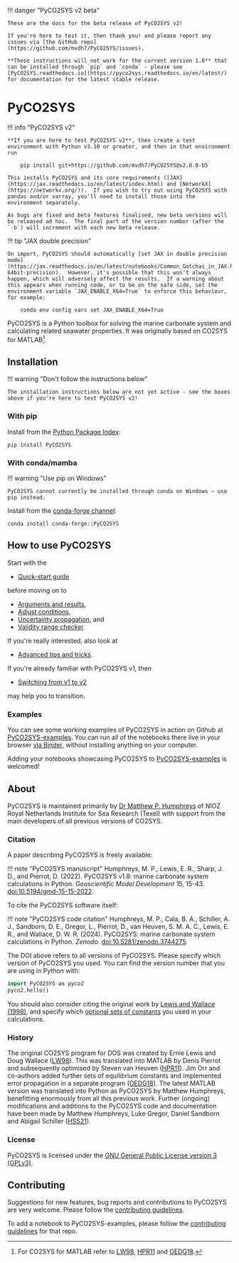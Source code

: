 !!! danger "PyCO2SYS v2 beta"

    These are the docs for the beta release of PyCO2SYS v2!

    If you're here to test it, then thank you! and please report any issues via [the GitHub repo](https://github.com/mvdh7/PyCO2SYS/issues).

    **These instructions will not work for the current version 1.8** that can be installed through `pip` and `conda` - please see [PyCO2SYS.readthedocs.io](https://pyco2sys.readthedocs.io/en/latest/) for documentation for the latest stable release.

# PyCO2SYS

!!! info "PyCO2SYS v2"

    **If you are here to test PyCO2SYS v2**, then create a test environment with Python v3.10 or greater, and then in that environment run

        pip install git+https://github.com/mvdh7/PyCO2SYS@v2.0.0-b5

    This installs PyCO2SYS and its core requirements ([JAX](https://jax.readthedocs.io/en/latest/index.html) and [NetworkX](https://networkx.org/)).  If you wish to try out using PyCO2SYS with pandas and/or xarray, you'll need to install those into the environment separately.

    As bugs are fixed and beta features finalised, new beta versions will be released ad hoc.  The final part of the version number (after the `-b`) will increment with each new beta release.

!!! tip "JAX double precision"

    On import, PyCO2SYS should automatically [set JAX in double precision mode](https://jax.readthedocs.io/en/latest/notebooks/Common_Gotchas_in_JAX.html#double-64bit-precision).  However, it's possible that this won't always happen, which will adversely affect the results.  If a warning about this appears when running code, or to be on the safe side, set the environment variable `JAX_ENABLE_X64=True` to enforce this behaviour, for example:

        conda env config vars set JAX_ENABLE_X64=True

PyCO2SYS is a Python toolbox for solving the marine carbonate system and calculating related seawater properties.  It was originally based on CO2SYS for MATLAB[^1].

## Installation

!!! warning "Don't follow the instructions below"

    The installation instructions below are not yet active - see the boxes above if you're here to test PyCO2SYS v2!

### With pip

Install from the [Python Package Index](https://pypi.org/project/PyCO2SYS/):

    pip install PyCO2SYS

### With conda/mamba

!!! warning "Use pip on Windows"

    PyCO2SYS cannot currently be installed through conda on Windows – use pip instead.

Install from the [conda-forge channel](https://anaconda.org/conda-forge/pyco2sys):

    conda install conda-forge::PyCO2SYS

## How to use PyCO2SYS

Start with the

  * [Quick-start guide](quick.md)

before moving on to

  * [Arguments and results](detail.md),
  * [Adjust conditions](adjust.md),
  * [Uncertainty propagation](uncertainty.md), and
  * [Validity range checker](validity.md).

If you're really interested, also look at

  * [Advanced tips and tricks](advanced.md).

If you're already familiar with PyCO2SYS v1, then

  * [Switching from v1 to v2](v1_to_v2.md)

may help you to transition.

### Examples

You can see some working examples of PyCO2SYS in action on Github at [PyCO2SYS-examples](https://github.com/mvdh7/PyCO2SYS-examples).  You can run all of the notebooks there live in your browser [via Binder](https://mybinder.org/v2/gh/mvdh7/PyCO2SYS-examples/master), without installing anything on your computer.

Adding your notebooks showcasing PyCO2SYS to [PyCO2SYS-examples](https://github.com/mvdh7/PyCO2SYS-examples) is welcomed!

## About

PyCO2SYS is maintained primarily by [Dr Matthew P. Humphreys](https://www.nioz.nl/en/about/organisation/staff/matthew-humphreys) of NIOZ Royal Netherlands Institute for Sea Research (Texel) with support from the main developers of all previous versions of CO2SYS.

### Citation

A paper describing PyCO2SYS is freely available:

!!! note "PyCO2SYS manuscript"
    Humphreys, M. P., Lewis, E. R., Sharp, J. D., and Pierrot, D. (2022).  PyCO2SYS v1.8: marine carbonate system calculations in Python.  *Geoscientific Model Development* 15, 15-43.  [doi:10.5194/gmd-15-15-2022](https://doi.org/10.5194/gmd-15-15-2022).

To cite the PyCO2SYS software itself:

!!! note "PyCO2SYS code citation"
    Humphreys, M. P., Cala, B. A., Schiller, A. J., Sandborn, D. E., Gregor, L., Pierrot, D., van Heuven, S. M. A. C., Lewis, E. R., and Wallace, D. W. R. (2024).  PyCO2SYS: marine carbonate system calculations in Python.  *Zenodo.*  [doi:10.5281/zenodo.3744275](http://doi.org/10.5281/zenodo.3744275).

The DOI above refers to all versions of PyCO2SYS.  Please specify which version of PyCO2SYS you used.  You can find the version number that you are using in Python with:

```python
import PyCO2SYS as pyco2
pyco2.hello()
```

You should also consider citing the original work by [Lewis and Wallace (1998)](refs.md/#l), and specify which [optional sets of constants](detail.md/#settings) you used in your calculations.

### History

The original CO2SYS program for DOS was created by Ernie Lewis and Doug Wallace ([LW98](refs.md/#l)).  This was translated into MATLAB by Denis Pierrot and subsequently optimised by Steven van Heuven ([HPR11](refs.md/#h)).  Jim Orr and co-authors added further sets of equilibrium constants and implemented error propagation in a separate program ([OEDG18](refs.md/#o)).  The latest MATLAB version was translated into Python as PyCO2SYS by Matthew Humphreys, benefitting enormously from all this previous work.  Further (ongoing) modifications and additions to the PyCO2SYS code and documentation have been made by Matthew Humphreys, Luke Gregor, Daniel Sandborn and Abigail Schiller ([HSS21](refs.md/#h)).

### License

PyCO2SYS is licensed under the [GNU General Public License version 3 (GPLv3)](https://www.gnu.org/licenses/gpl-3.0.en.html).

## Contributing

Suggestions for new features, bug reports and contributions to PyCO2SYS are very welcome.  Please follow the [contributing guidelines](https://github.com/mvdh7/PyCO2SYS/blob/master/CONTRIBUTING.md).

To add a notebook to PyCO2SYS-examples, please follow the [contributing guidelines](https://github.com/mvdh7/PyCO2SYS-examples#contributing) for that repo.

[^1]: For CO2SYS for MATLAB refer to [LW98](refs.md/#l), [HPR11](refs.md/#h) and [OEDG18](refs.md/#o).
